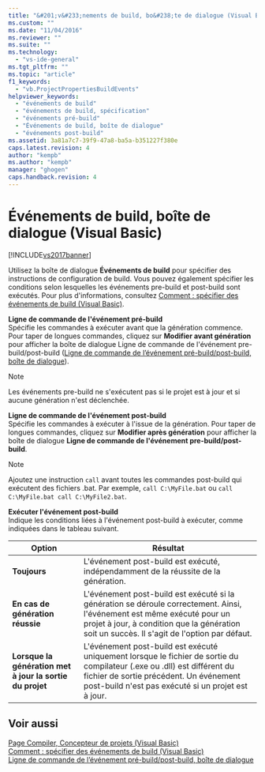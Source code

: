 ```yaml
---
title: "&#201;v&#233;nements de build, bo&#238;te de dialogue (Visual Basic) | Microsoft Docs"
ms.custom: ""
ms.date: "11/04/2016"
ms.reviewer: ""
ms.suite: ""
ms.technology: 
  - "vs-ide-general"
ms.tgt_pltfrm: ""
ms.topic: "article"
f1_keywords: 
  - "vb.ProjectPropertiesBuildEvents"
helpviewer_keywords: 
  - "événements de build"
  - "événements de build, spécification"
  - "événements pré-build"
  - "Événements de build, boîte de dialogue"
  - "événements post-build"
ms.assetid: 3a81a7c7-39f9-47a8-ba5a-b351227f380e
caps.latest.revision: 4
author: "kempb"
ms.author: "kempb"
manager: "ghogen"
caps.handback.revision: 4
---
```

# &#201;v&#233;nements de build, bo&#238;te de dialogue (Visual Basic)
[!INCLUDE[vs2017banner](../../code-quality/includes/vs2017banner.md)]

Utilisez la boîte de dialogue **Événements de build** pour spécifier des instructions de configuration de build.  Vous pouvez également spécifier les conditions selon lesquelles les événements pre\-build et post\-build sont exécutés.  Pour plus d'informations, consultez [Comment : spécifier des événements de build \(Visual Basic\)](../Topic/How%20to:%20Specify%20Build%20Events%20\(Visual%20Basic\).md).  
  
 **Ligne de commande de l'événement pré\-build**  
 Spécifie les commandes à exécuter avant que la génération commence.  Pour taper de longues commandes, cliquez sur **Modifier avant génération** pour afficher la boîte de dialogue Ligne de commande de l'événement pre\-build\/post\-build \([Ligne de commande de l’événement pré\-build\/post\-build, boîte de dialogue](../../ide/reference/pre-build-event-post-build-event-command-line-dialog-box.md)\).  
  
> [!NOTE]
>  Les événements pre\-build ne s'exécutent pas si le projet est à jour et si aucune génération n'est déclenchée.  
  
 **Ligne de commande de l'événement post\-build**  
 Spécifie les commandes à exécuter à l'issue de la génération.  Pour taper de longues commandes, cliquez sur **Modifier après génération** pour afficher la boîte de dialogue **Ligne de commande de l'événement pre\-build\/post\-build**.  
  
> [!NOTE]
>  Ajoutez une instruction `call` avant toutes les commandes post\-build qui exécutent des fichiers .bat.  Par exemple, `call C:\MyFile.bat` ou `call C:\MyFile.bat call C:\MyFile2.bat`.  
  
 **Exécuter l'événement post\-build**  
 Indique les conditions liées à l'événement post\-build à exécuter, comme indiquées dans le tableau suivant.  
  
|Option|Résultat|  
|------------|--------------|  
|**Toujours**|L'événement post\-build est exécuté, indépendamment de la réussite de la génération.|  
|**En cas de génération réussie**|L'événement post\-build est exécuté si la génération se déroule correctement.  Ainsi, l'événement est même exécuté pour un projet à jour, à condition que la génération soit un succès.  Il s'agit de l'option par défaut.|  
|**Lorsque la génération met à jour la sortie du projet**|L'événement post\-build est exécuté uniquement lorsque le fichier de sortie du compilateur \(.exe ou .dll\) est différent du fichier de sortie précédent.  Un événement post\-build n'est pas exécuté si un projet est à jour.|  
  
## Voir aussi  
 [Page Compiler, Concepteur de projets \(Visual Basic\)](../../ide/reference/compile-page-project-designer-visual-basic.md)   
 [Comment : spécifier des événements de build \(Visual Basic\)](../Topic/How%20to:%20Specify%20Build%20Events%20\(Visual%20Basic\).md)   
 [Ligne de commande de l’événement pré\-build\/post\-build, boîte de dialogue](../../ide/reference/pre-build-event-post-build-event-command-line-dialog-box.md)